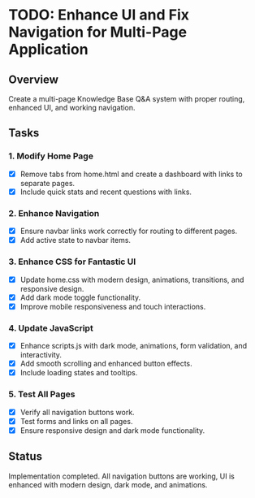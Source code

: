 # TODO: Enhance UI and Fix Navigation for Multi-Page Application

## Overview
Create a multi-page Knowledge Base Q&A system with proper routing, enhanced UI, and working navigation.

## Tasks

### 1. Modify Home Page
- [x] Remove tabs from home.html and create a dashboard with links to separate pages.
- [x] Include quick stats and recent questions with links.

### 2. Enhance Navigation
- [x] Ensure navbar links work correctly for routing to different pages.
- [x] Add active state to navbar items.

### 3. Enhance CSS for Fantastic UI
- [x] Update home.css with modern design, animations, transitions, and responsive design.
- [x] Add dark mode toggle functionality.
- [x] Improve mobile responsiveness and touch interactions.

### 4. Update JavaScript
- [x] Enhance scripts.js with dark mode, animations, form validation, and interactivity.
- [x] Add smooth scrolling and enhanced button effects.
- [x] Include loading states and tooltips.

### 5. Test All Pages
- [x] Verify all navigation buttons work.
- [x] Test forms and links on all pages.
- [x] Ensure responsive design and dark mode functionality.

## Status
Implementation completed. All navigation buttons are working, UI is enhanced with modern design, dark mode, and animations.
